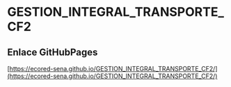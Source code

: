 # **GESTION_INTEGRAL_TRANSPORTE_CF2**

## **Enlace GitHubPages**

[https://ecored-sena.github.io/GESTION_INTEGRAL_TRANSPORTE_CF2/](https://ecored-sena.github.io/GESTION_INTEGRAL_TRANSPORTE_CF2/)

